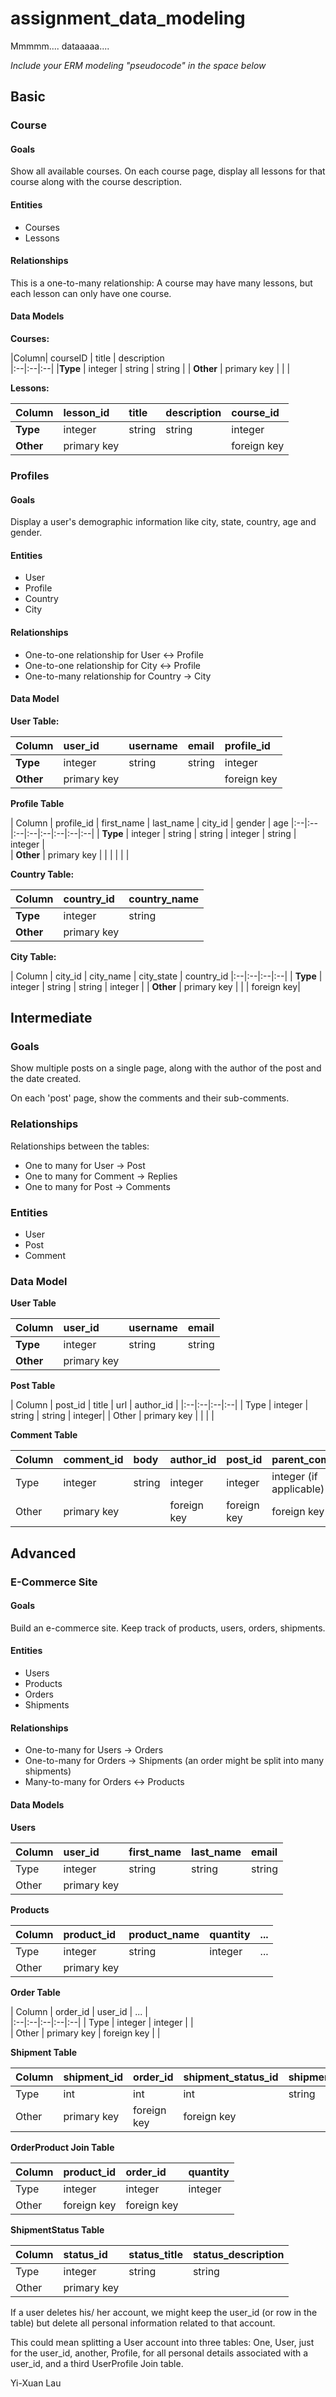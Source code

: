 # assignment_data_modeling
Mmmmm.... dataaaaa....

*Include your ERM modeling "pseudocode" in the space below*

## Basic 
### Course
#### Goals
Show all available courses. 
On each course page, display all lessons for that course along with the course description.

#### Entities
- Courses
- Lessons

#### Relationships
This is a one-to-many relationship: A course may have many lessons, but each lesson can only have one course. 

#### Data Models
**Courses:**   

|Column| courseID | title | description  
|:--|:--|:--|
|**Type** | integer | string | string |
| **Other** | primary key |  |  |

**Lessons:**

| Column | lesson_id | title | description | course_id| 
|:--|:--|:--|:--|:--|
| **Type**  | integer | string | string | integer |
| **Other** | primary key |  |  |   foreign key |

### Profiles
#### Goals
Display a user's demographic information like city, state, country, age and gender. 

#### Entities
- User
- Profile
- Country
- City 

#### Relationships

- One-to-one relationship for User <-> Profile
- One-to-one relationship for City <-> Profile
- One-to-many relationship for Country -> City

#### Data Model

**User Table:**

| Column | user_id | username | email | profile_id  |
|:--|:--|:--|:--|:--|
| **Type**| integer | string | string | integer  |
|**Other** | primary key |  |  | foreign key |

**Profile Table** 

| Column | profile_id | first_name | last_name | city_id | gender | age 
|:--|:--|:--|:--|:--|:--|:--|:--|
| **Type** | integer | string | string | integer | string | integer |  
| **Other** | primary key |  |  |  |  |  |  

**Country Table:**

| Column | country_id | country_name |
|:--|:--|:--|
| **Type** | integer | string |
| **Other** | primary key |  |   

**City Table:**  

| Column | city_id | city_name | city_state | country_id
|:--|:--|:--|:--|
| **Type** | integer | string | string | integer |
| **Other** | primary key | | | foreign key|  


## Intermediate

### Goals

Show multiple posts on a single page, along with the author of the post and the date created. 

On each 'post' page, show the comments and their sub-comments.

### Relationships
Relationships between the tables:   

- One to many for User -> Post  
- One to many for Comment -> Replies  
- One to many for Post -> Comments  

### Entities
- User  
- Post    
- Comment  

### Data Model

**User Table**

| Column | user_id | username | email 
|:--|:--|:--|:--|
| **Type** | integer | string | string |
| **Other** | primary key | | |


**Post Table**

| Column | post_id | title | url | author_id |
|:--|:--|:--|:--|
| Type | integer | string | string | integer|
| Other | primary key |  |  | |

**Comment Table**

|  Column | comment_id | body | author_id  | post_id | parent_comment_id
|:--|:--|:--|:--| :--| :-- |
| Type | integer |  string | integer | integer  | integer (if applicable) |
| Other | primary key |   | foreign key | foreign key| foreign key|


## Advanced
### E-Commerce Site
#### Goals
Build an e-commerce site. Keep track of products, users, orders, shipments. 

#### Entities
- Users
- Products
- Orders
- Shipments


#### Relationships
-  One-to-many for Users -> Orders
-  One-to-many for Orders -> Shipments (an order might be split into many shipments)
-  Many-to-many for Orders <-> Products

#### Data Models

**Users**

| Column | user_id | first_name | last_name | email |
|:--|:--|:--|:--|:--|
| Type | integer | string | string | string |
| Other | primary key  |  |  |  |

**Products**

| Column | product_id | product_name | quantity | ...|
|:--|:--|:--|:--|:--|
| Type | integer | string | integer | ...|
| Other | primary key  |  |  |  |

**Order Table**

| Column | order_id | user_id | ... |  
|:--|:--|:--|:--|:--|
| Type | integer | integer |  |  
| Other | primary key | foreign key |  |  

**Shipment Table**

| Column | shipment_id | order_id | shipment_status_id | shipment_address | ... |
|:--|:--|:--|:--|:--| :-- |
| Type |  int | int | int | string | |
| Other | primary key | foreign key | foreign key |  | |

**OrderProduct Join Table**

| Column | product_id | order_id | quantity |
|:--|:--|:--|:--|
| Type | integer | integer | integer |
| Other | foreign key | foreign key |  |

**ShipmentStatus Table**

| Column | status_id | status_title | status_description |
|:--|:--|:--|:--|
| Type | integer | string | string |
| Other | primary key |  |  |

If a user deletes his/ her account, we might keep the user_id (or row in the table) but delete all personal information related to that account. 

This could mean splitting a User account into three tables: One, User, just for the user_id, another, Profile, for all personal details associated with a user_id, and a third UserProfile Join table. 



Yi-Xuan Lau